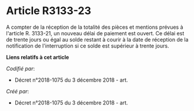 # Article R3133-23

A compter de la réception de la totalité des pièces et mentions prévues à l'article R. 3133-21, un nouveau délai de paiement
est ouvert. Ce délai est de trente jours ou égal au solde restant à courir à la date de réception de la notification de
l'interruption si ce solde est supérieur à trente jours.

**Liens relatifs à cet article**

_Codifié par_:

  - Décret n°2018-1075 du 3 décembre 2018 - art.

_Créé par_:

  - Décret n°2018-1075 du 3 décembre 2018 - art.
